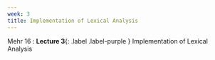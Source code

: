 ```yaml
---
week: 3
title: Implementation of Lexical Analysis
---
```


Mehr 16
: **Lecture 3**{: .label .label-purple } Implementation of Lexical Analysis